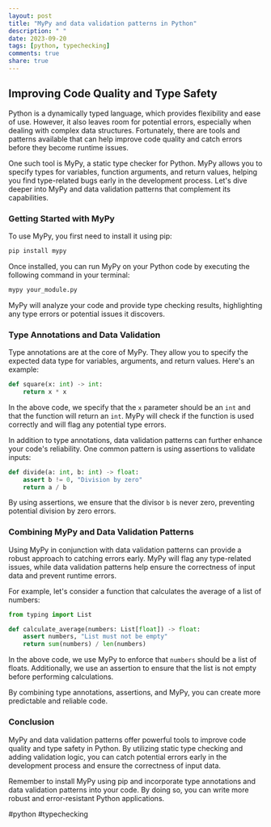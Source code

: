 ```yaml
---
layout: post
title: "MyPy and data validation patterns in Python"
description: " "
date: 2023-09-20
tags: [python, typechecking]
comments: true
share: true
---
```

## Improving Code Quality and Type Safety

Python is a dynamically typed language, which provides flexibility and ease of use. However, it also leaves room for potential errors, especially when dealing with complex data structures. Fortunately, there are tools and patterns available that can help improve code quality and catch errors before they become runtime issues.

One such tool is MyPy, a static type checker for Python. MyPy allows you to specify types for variables, function arguments, and return values, helping you find type-related bugs early in the development process. Let's dive deeper into MyPy and data validation patterns that complement its capabilities.

### Getting Started with MyPy

To use MyPy, you first need to install it using pip:

```python
pip install mypy
```

Once installed, you can run MyPy on your Python code by executing the following command in your terminal:

```bash
mypy your_module.py
```

MyPy will analyze your code and provide type checking results, highlighting any type errors or potential issues it discovers.

### Type Annotations and Data Validation

Type annotations are at the core of MyPy. They allow you to specify the expected data type for variables, arguments, and return values. Here's an example:

```python
def square(x: int) -> int:
    return x * x
```

In the above code, we specify that the `x` parameter should be an `int` and that the function will return an `int`. MyPy will check if the function is used correctly and will flag any potential type errors.

In addition to type annotations, data validation patterns can further enhance your code's reliability. One common pattern is using assertions to validate inputs:

```python
def divide(a: int, b: int) -> float:
    assert b != 0, "Division by zero"
    return a / b
```

By using assertions, we ensure that the divisor `b` is never zero, preventing potential division by zero errors.

### Combining MyPy and Data Validation Patterns

Using MyPy in conjunction with data validation patterns can provide a robust approach to catching errors early. MyPy will flag any type-related issues, while data validation patterns help ensure the correctness of input data and prevent runtime errors.

For example, let's consider a function that calculates the average of a list of numbers:

```python
from typing import List

def calculate_average(numbers: List[float]) -> float:
    assert numbers, "List must not be empty"
    return sum(numbers) / len(numbers)
```

In the above code, we use MyPy to enforce that `numbers` should be a list of floats. Additionally, we use an assertion to ensure that the list is not empty before performing calculations.

By combining type annotations, assertions, and MyPy, you can create more predictable and reliable code.

### Conclusion

MyPy and data validation patterns offer powerful tools to improve code quality and type safety in Python. By utilizing static type checking and adding validation logic, you can catch potential errors early in the development process and ensure the correctness of input data.

Remember to install MyPy using pip and incorporate type annotations and data validation patterns into your code. By doing so, you can write more robust and error-resistant Python applications.

#python #typechecking